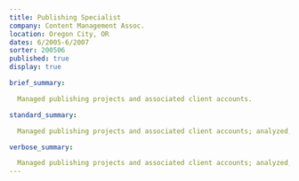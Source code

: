 ```yaml
---
title: Publishing Specialist
company: Content Management Assoc.
location: Oregon City, OR
dates: 6/2005-6/2007
sorter: 200506
published: true
display: true

brief_summary:

  Managed publishing projects and associated client accounts.

standard_summary:

  Managed publishing projects and associated client accounts; analyzed, designed and built document structures.

verbose_summary:

  Managed publishing projects and associated client accounts; analyzed, designed and built SQL and XML document structures; wrote and edited in-house documentation.
---
```

